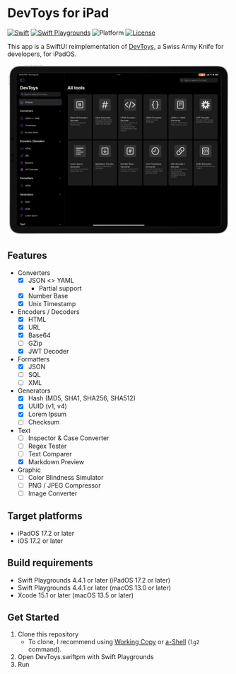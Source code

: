 # DevToys for iPad

[![Swift](https://img.shields.io/badge/Swift-5.9-orange.svg)](https://www.swift.org)
[![Swift Playgrounds](https://img.shields.io/badge/Swift%20Playgrounds-4.4.1-orange.svg)](https://itunes.apple.com/jp/app/swift-playgrounds/id908519492)
![Platform](https://img.shields.io/badge/platform-ipados%20%7C%20ios-lightgrey.svg)
[![License](https://img.shields.io/github/license/kkebo/DevToys.swiftpm.svg)](LICENSE.txt)

This app is a SwiftUI reimplementation of [DevToys](https://devtoys.app), a Swiss Army Knife for developers, for iPadOS.

<img src="./screenshot.png" alt="screenshot" width="640">

## Features

- Converters
  - [x] JSON <> YAML
    - Partial support
  - [x] Number Base
  - [x] Unix Timestamp
- Encoders / Decoders
  - [x] HTML
  - [x] URL
  - [x] Base64
  - [ ] GZip
  - [x] JWT Decoder
- Formatters
  - [x] JSON
  - [ ] SQL
  - [ ] XML
- Generators
  - [x] Hash (MD5, SHA1, SHA256, SHA512)
  - [x] UUID (v1, v4)
  - [x] Lorem Ipsum
  - [ ] Checksum
- Text
  - [ ] Inspector & Case Converter
  - [ ] Regex Tester
  - [ ] Text Comparer
  - [x] Markdown Preview
- Graphic
  - [ ] Color Blindness Simulator
  - [ ] PNG / JPEG Compressor
  - [ ] Image Converter

## Target platforms

- iPadOS 17.2 or later
- iOS 17.2 or later
  
## Build requirements

- Swift Playgrounds 4.4.1 or later (iPadOS 17.2 or later)
- Swift Playgrounds 4.4.1 or later (macOS 13.0 or later)
- Xcode 15.1 or later (macOS 13.5 or later)

## Get Started

1. Clone this repository
    - To clone, I recommend using [Working Copy](https://workingcopyapp.com) or [a-Shell](https://holzschu.github.io/a-Shell_iOS/) (`lg2` command).
1. Open DevToys.swiftpm with Swift Playgrounds
1. Run
